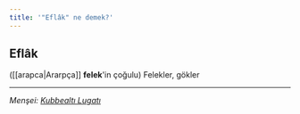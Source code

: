 ```yaml
---
title: '"Eflâk" ne demek?'
---
```


## Eflâk
([[arapca|Ararpça]] **felek**'in çoğulu) Felekler, gökler

---
*Menşei: [Kubbealtı Lugatı](https://lugatim.com/s/eflak)*